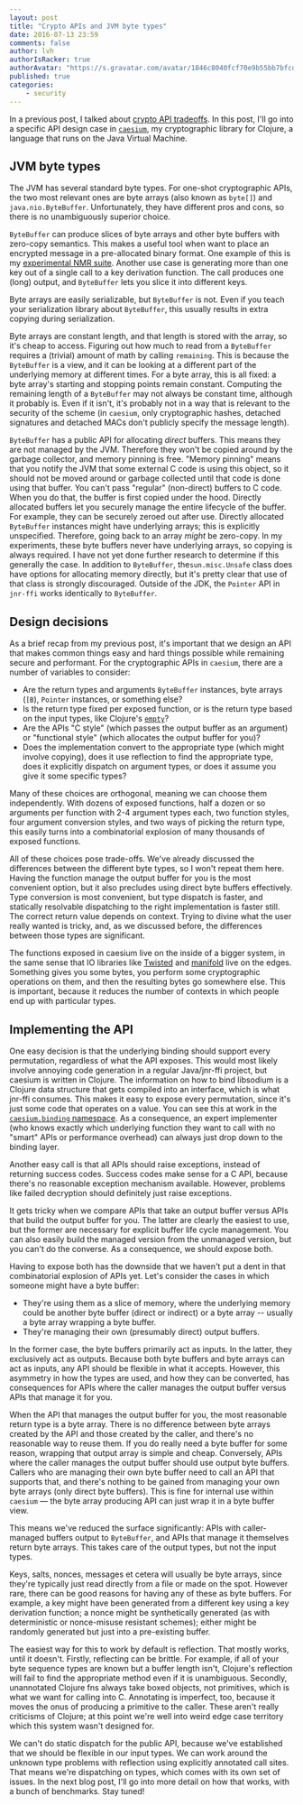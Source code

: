 ```yaml
---
layout: post
title: "Crypto APIs and JVM byte types"
date: 2016-07-13 23:59
comments: false
author: lvh
authorIsRacker: true
authorAvatar: "https://s.gravatar.com/avatar/1846c8040fcf70e9b55bb7bfcdb78bc4"
published: true
categories:
    - security
---
```


In a previous post, I talked about [crypto API tradeoffs][tradeoffs]. In this
post, I'll go into a specific API design case in [`caesium`][caesium], my
cryptographic library for Clojure, a language that runs on the Java Virtual
Machine.

<!-- more -->

## JVM byte types

The JVM has several standard byte types. For one-shot cryptographic APIs, the
two most relevant ones are byte arrays (also known as `byte[]`) and
`java.nio.ByteBuffer`.  Unfortunately, they have different pros and cons, so
there is no unambiguously superior choice.

`ByteBuffer` can produce slices of byte arrays and other byte buffers
with zero-copy semantics. This makes a useful tool when want to place
an encrypted message in a pre-allocated binary format. One example of
this is my [experimental NMR suite][magicnonce]. Another use case is
generating more than one key out of a single call to a key derivation
function. The call produces one (long) output, and `ByteBuffer` lets
you slice it into different keys.

Byte arrays are easily serializable, but `ByteBuffer` is not. Even if you
teach your serialization library about `ByteBuffer`, this usually results in
extra copying during serialization.

Byte arrays are constant length, and that length is stored with the array, so
it's cheap to access. Figuring out how much to read from a `ByteBuffer`
requires a (trivial) amount of math by calling `remaining`. This is because
the `ByteBuffer` is a view, and it can be looking at a different part of the
underlying memory at different times. For a byte array, this is all fixed: a
byte array's starting and stopping points remain constant. Computing the
remaining length of a `ByteBuffer` may not always be constant time, although
it probably is. Even if it isn't, it's probably not in a way that is relevant
to the security of the scheme (in `caesium`, only cryptographic hashes,
detached signatures and detached MACs don't publicly specify the message
length).

`ByteBuffer` has a public API for allocating *direct* buffers. This means they
are not managed by the JVM. Therefore they won't be copied around by the
garbage collector, and memory pinning is free. "Memory pinning" means that you
notify the JVM that some external C code is using this object, so it should
not be moved around or garbage collected until that code is done using that
buffer. You can't pass "regular" (non-direct) buffers to C code. When you do
that, the buffer is first copied under the hood. Directly allocated buffers
let you securely manage the entire lifecycle of the buffer. For example, they
can be securely zeroed out after use. Directly allocated `ByteBuffer`
instances might have underlying arrays; this is explicitly unspecified.
Therefore, going back to an array _might_ be zero-copy. In my experiments,
these byte buffers never have underlying arrays, so copying is always
required. I have not yet done further research to determine if this generally
the case. In addition to `ByteBuffer`, the`sun.misc.Unsafe` class does have
options for allocating memory directly, but it's pretty clear that use of that
class is strongly discouraged. Outside of the JDK, the `Pointer` API in
`jnr-ffi` works identically to `ByteBuffer`.

## Design decisions

As a brief recap from my previous post, it's important that we design an API
that makes common things easy and hard things possible while remaining secure
and performant. For the cryptographic APIs in `caesium`, there are a number of
variables to consider:

 * Are the return types and arguments `ByteBuffer` instances, byte arrays
   (`[B`), `Pointer` instances, or something else?
 * Is the return type fixed per exposed function, or is the return
   type based on the input types, like Clojure's [`empty`][clj-empty]?
 * Are the APIs "C style" (which passes the output buffer as an argument) or
   "functional style" (which allocates the output buffer for you)?
 * Does the implementation convert to the appropriate type (which might
   involve copying), does it use reflection to find the appropriate type, does
   it explicitly dispatch on argument types, or does it assume you give
   it some specific types?

Many of these choices are orthogonal, meaning we can choose them
independently. With dozens of exposed functions, half a dozen or so arguments
per function with 2-4 argument types each, two function styles, four argument
conversion styles, and two ways of picking the return type, this easily turns
into a combinatorial explosion of many thousands of exposed functions.

All of these choices pose trade-offs. We've already discussed the differences
between the different byte types, so I won't repeat them here. Having the
function manage the output buffer for you is the most convenient option, but
it also precludes using direct byte buffers effectively. Type conversion is
most convenient, but type dispatch is faster, and statically resolvable
dispatching to the right implementation is faster still. The correct return
value depends on context. Trying to divine what the user really wanted is
tricky, and, as we discussed before, the differences between those types are
significant.

The functions exposed in caesium live on the inside of a bigger system, in the
same sense that IO libraries like [Twisted][twisted] and [manifold][manifold]
live on the edges. Something gives you some bytes, you perform some
cryptographic operations on them, and then the resulting bytes go somewhere
else. This is important, because it reduces the number of contexts in which
people end up with particular types.

## Implementing the API

One easy decision is that the underlying binding should support every
permutation, regardless of what the API exposes. This would most likely
involve annoying code generation in a regular Java/jnr-ffi project, but
caesium is written in Clojure. The information on how to bind libsodium is a
Clojure data structure that gets compiled into an interface, which is what
jnr-ffi consumes. This makes it easy to expose every permutation, since it's
just some code that operates on a value. You can see this at work in the
[`caesium.binding` namespace][binding]. As a consequence, an expert
implementer (who knows exactly which underlying function they want to call
with no "smart" APIs or performance overhead) can always just drop down to the
binding layer.

Another easy call is that all APIs should raise exceptions, instead of
returning success codes. Success codes make sense for a C API, because there's
no reasonable exception mechanism available. However, problems like failed
decryption should definitely just raise exceptions.

It gets tricky when we compare APIs that take an output buffer versus APIs
that build the output buffer for you. The latter are clearly the easiest to
use, but the former are necessary for explicit buffer life cycle
management. You can also easily build the managed version from the unmanaged
version, but you can't do the converse. As a consequence, we should expose
both.

Having to expose both has the downside that we haven't put a dent in that
combinatorial explosion of APIs yet. Let's consider the cases in which someone
might have a byte buffer:

 - They're using them as a slice of memory, where the underlying memory could
   be another byte buffer (direct or indirect) or a byte array -- usually a
   byte array wrapping a byte buffer.
 - They're managing their own (presumably direct) output buffers.

In the former case, the byte buffers primarily act as inputs. In the latter,
they exclusively act as outputs. Because both byte buffers and byte arrays can
act as inputs, any API should be flexible in what it accepts. However, this
asymmetry in how the types are used, and how they can be converted, has
consequences for APIs where the caller manages the output buffer versus APIs
that manage it for you.

When the API that manages the output buffer for you, the most reasonable
return type is a byte array. There is no difference between byte arrays
created by the API and those created by the caller, and there's no reasonable
way to reuse them. If you do really need a byte buffer for some reason,
wrapping that output array is simple and cheap. Conversely, APIs where the
caller manages the output buffer should use output byte buffers. Callers who
are managing their own byte buffer need to call an API that supports that, and
there's nothing to be gained from managing your own byte arrays (only direct
byte buffers). This is fine for internal use within `caesium` — the byte array
producing API can just wrap it in a byte buffer view.

This means we've reduced the surface significantly: APIs with caller-managed
buffers output to `ByteBuffer`, and APIs that manage it themselves return byte
arrays. This takes care of the output types, but not the input types.

Keys, salts, nonces, messages et cetera will usually be byte arrays, since
they're typically just read directly from a file or made on the spot. However
rare, there can be good reasons for having any of these as byte buffers. For
example, a key might have been generated from a different key using a key
derivation function; a nonce might be synthetically generated (as with
deterministic or nonce-misuse resistant schemes); either might be randomly
generated but just into a pre-existing buffer.

The easiest way for this to work by default is reflection. That mostly works,
until it doesn't. Firstly, reflecting can be brittle. For example, if all of
your byte sequence types are known but a buffer length isn't, Clojure's
reflection will fail to find the appropriate method even if it is
unambiguous. Secondly, unannotated Clojure fns always take boxed objects, not
primitives, which is what we want for calling into C. Annotating is imperfect,
too, because it moves the onus of producing a primitive to the caller. These
aren't really criticisms of Clojure; at this point we're well into weird edge
case territory which this system wasn't designed for.

We can't do static dispatch for the public API, because we've established that
we should be flexible in our input types. We can work around the unknown type
problems with reflection using explicitly annotated call sites. That means
we're dispatching on types, which comes with its own set of issues. In the
next blog post, I'll go into more detail on how that works, with a bunch of
benchmarks. Stay tuned!

[tradeoffs]: https://developer.rackspace.com/blog/tradeoffs-in-cryptographic-api-design/
[caesium]: https://github.com/lvh/caesium
[twisted]: https://twistedmatrix.com/
[manifold]: https://github.com/ztellman/manifold
[magicnonce]: https://github.com/lvh/caesium/blob/master/src/caesium/magicnonce/secretbox.clj
[libsodium]: https://github.com/jedisct1/libsodium
[byte-streams]: https://github.com/ztellman/byte-streams
[clj-empty]: https://clojure.github.io/clojure/clojure.core-api.html#clojure.core/empty
[binding]: https://github.com/lvh/caesium/blob/master/src/caesium/binding.clj#L13
